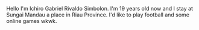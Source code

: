 Hello I'm Ichiro Gabriel Rivaldo Simbolon. I'm 19 years old now and I stay at Sungai Mandau a place in Riau Province. I'd like to play football and some online games wkwk. 
